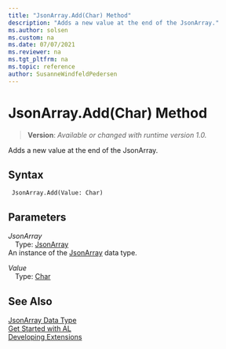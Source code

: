 ```yaml
---
title: "JsonArray.Add(Char) Method"
description: "Adds a new value at the end of the JsonArray."
ms.author: solsen
ms.custom: na
ms.date: 07/07/2021
ms.reviewer: na
ms.tgt_pltfrm: na
ms.topic: reference
author: SusanneWindfeldPedersen
---
```

[//]: # (START>DO_NOT_EDIT)
[//]: # (IMPORTANT:Do not edit any of the content between here and the END>DO_NOT_EDIT.)
[//]: # (Any modifications should be made in the .xml files in the ModernDev repo.)
# JsonArray.Add(Char) Method
> **Version**: _Available or changed with runtime version 1.0._

Adds a new value at the end of the JsonArray.


## Syntax
```AL
 JsonArray.Add(Value: Char)
```
## Parameters
*JsonArray*  
&emsp;Type: [JsonArray](jsonarray-data-type.md)  
An instance of the [JsonArray](jsonarray-data-type.md) data type.  

*Value*  
&emsp;Type: [Char](../char/char-data-type.md)  
  



[//]: # (IMPORTANT: END>DO_NOT_EDIT)
## See Also
[JsonArray Data Type](jsonarray-data-type.md)  
[Get Started with AL](../../devenv-get-started.md)  
[Developing Extensions](../../devenv-dev-overview.md)